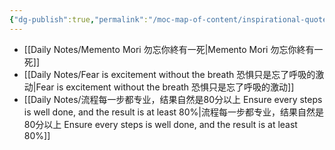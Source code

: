 ```yaml
---
{"dg-publish":true,"permalink":"/moc-map-of-content/inspirational-quotes/"}
---
```



- [[Daily Notes/Memento Mori 勿忘你終有一死\|Memento Mori 勿忘你終有一死]]
- [[Daily Notes/Fear is excitement without the breath 恐惧只是忘了呼吸的激动\|Fear is excitement without the breath 恐惧只是忘了呼吸的激动]]
- [[Daily Notes/流程每一步都专业，结果自然是80分以上 Ensure every steps is well done, and the result is at least 80%\|流程每一步都专业，结果自然是80分以上 Ensure every steps is well done, and the result is at least 80%]]


